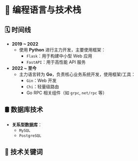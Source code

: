 # 🧠 编程语言与技术栈

## 🗓️ 时间线

- **2019 ~ 2022**  
  - 使用 **Python** 进行主力开发，主要使用框架：
    - `Flask`：用于构建中小型 Web 应用
    - `FastAPI`：用于高性能 API 服务
- **2022 ~ 至今**  
  - 主力语言转为 **Go**，负责核心业务系统开发，使用框架/工具：
    - `Gin`：Web 开发
    - `Chi`：轻量级路由
    - Go RPC 相关组件（如 `grpc`, `net/rpc` 等）

## 🛢️ 数据库技术

- **关系型数据库**：
  - `MySQL`
  - `PostgreSQL`

## 🧩 技术关键词